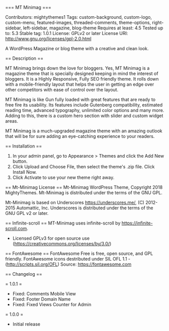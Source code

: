 === MT Minimag ===

Contributors: mightythemes1
Tags: custom-background, custom-logo, custom-menu, featured-images, threaded-comments, theme-options, right-sidebar, left-sidebar, magazine, blog-theme
Requires at least: 4.5
Tested up to: 5.3
Stable tag: 1.0.1
License: GPLv2 or later
License URI: http://www.gnu.org/licenses/gpl-2.0.html

A WordPress Magazine or blog theme with a creative and clean look.

== Description ==

MT Minimag brings down the love for bloggers. Yes, MT Minimag is a magazine theme that is specially designed keeping in mind the interest of bloggers. It is a Highly Responsive, Fully SEO friendly theme. It rolls down with a mobile-friendly layout that helps the user in getting an edge over other competitors with ease of control over the layout.

MT Minimag is like Gun fully loaded with great features that are ready to free fire its usability. Its features include Gutenberg compatibility, estimated reading time, advanced typography, unlimited color options and many more. Adding to this, there is a custom hero section with slider and custom widget areas.

MT Minimag is a much-upgraded magazine theme with an amazing outlook that will be for sure adding an eye-catching experience to your readers.

== Installation ==
	
1. In your admin panel, go to Appearance > Themes and click the Add New button.
2. Click Upload and Choose File, then select the theme's .zip file. Click Install Now.
3. Click Activate to use your new theme right away.

== Mt-Minimag License ==
Mt-Minimag WordPress Theme, Copyright 2018 MightyThemes.
Mt-Minimag is distributed under the terms of the GNU GPL.

Mt-Minimag is based on Underscores https://underscores.me/, (C) 2012-2015 Automattic, Inc.
Underscores is distributed under the terms of the GNU GPL v2 or later.

== Infinite-scroll ==
MT-Minimag uses infinite-scroll by https://infinite-scroll.com.
 * Licensed GPLv3 for open source use (https://creativecommons.org/licenses/by/3.0/)

== FontAwesome ==
FontAwesome Free is free, open source, and GPL friendly.
FontAwesome icons destributed under SIL OFL 1.1 - (http://scripts.sil.org/OFL)
Source: https://fontawesome.com

== Changelog ==

= 1.0.1 =
* Fixed: Comments Mobile View
* Fixed: Footer Domain Name
* Fixed: Fixed Views Counter for Admin

= 1.0.0 =
* Initial release
